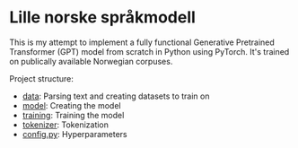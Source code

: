 # Lille norske språkmodell

This is my attempt to implement a fully functional Generative Pretrained Transformer (GPT) model from scratch in Python using PyTorch. It's trained on publically available Norwegian corpuses.

Project structure:
- [data](data): Parsing text and creating datasets to train on
- [model](model): Creating the model
- [training](training): Training the model
- [tokenizer](tokenizer): Tokenization
- [config.py](files/config.py): Hyperparameters
